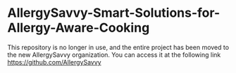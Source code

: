 # AllergySavvy-Smart-Solutions-for-Allergy-Aware-Cooking
This repository is no longer in use, and the entire project has been moved to the new AllergySavvy organization. You can access it at the following link https://github.com/AllergySavvy
